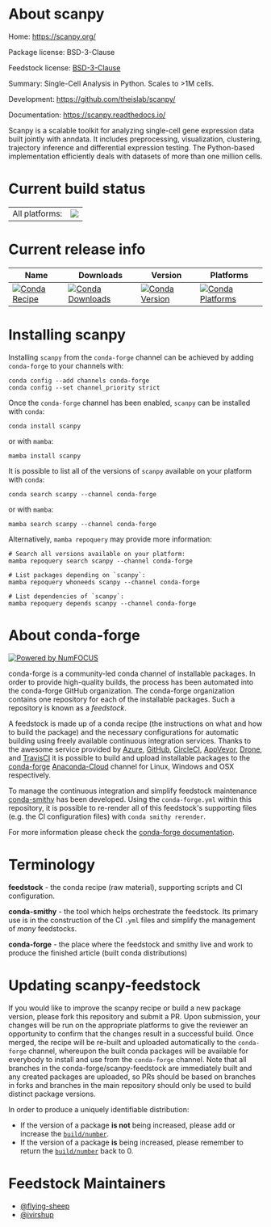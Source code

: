 About scanpy
============

Home: https://scanpy.org/

Package license: BSD-3-Clause

Feedstock license: [BSD-3-Clause](https://github.com/conda-forge/scanpy-feedstock/blob/main/LICENSE.txt)

Summary: Single-Cell Analysis in Python. Scales to >1M cells.

Development: https://github.com/theislab/scanpy/

Documentation: https://scanpy.readthedocs.io/

Scanpy is a scalable toolkit for analyzing single-cell gene expression data built jointly with anndata.
It includes preprocessing, visualization, clustering, trajectory inference and differential expression testing.
The Python-based implementation efficiently deals with datasets of more than one million cells.


Current build status
====================


<table><tr><td>All platforms:</td>
    <td>
      <a href="https://dev.azure.com/conda-forge/feedstock-builds/_build/latest?definitionId=13044&branchName=main">
        <img src="https://dev.azure.com/conda-forge/feedstock-builds/_apis/build/status/scanpy-feedstock?branchName=main">
      </a>
    </td>
  </tr>
</table>

Current release info
====================

| Name | Downloads | Version | Platforms |
| --- | --- | --- | --- |
| [![Conda Recipe](https://img.shields.io/badge/recipe-scanpy-green.svg)](https://anaconda.org/conda-forge/scanpy) | [![Conda Downloads](https://img.shields.io/conda/dn/conda-forge/scanpy.svg)](https://anaconda.org/conda-forge/scanpy) | [![Conda Version](https://img.shields.io/conda/vn/conda-forge/scanpy.svg)](https://anaconda.org/conda-forge/scanpy) | [![Conda Platforms](https://img.shields.io/conda/pn/conda-forge/scanpy.svg)](https://anaconda.org/conda-forge/scanpy) |

Installing scanpy
=================

Installing `scanpy` from the `conda-forge` channel can be achieved by adding `conda-forge` to your channels with:

```
conda config --add channels conda-forge
conda config --set channel_priority strict
```

Once the `conda-forge` channel has been enabled, `scanpy` can be installed with `conda`:

```
conda install scanpy
```

or with `mamba`:

```
mamba install scanpy
```

It is possible to list all of the versions of `scanpy` available on your platform with `conda`:

```
conda search scanpy --channel conda-forge
```

or with `mamba`:

```
mamba search scanpy --channel conda-forge
```

Alternatively, `mamba repoquery` may provide more information:

```
# Search all versions available on your platform:
mamba repoquery search scanpy --channel conda-forge

# List packages depending on `scanpy`:
mamba repoquery whoneeds scanpy --channel conda-forge

# List dependencies of `scanpy`:
mamba repoquery depends scanpy --channel conda-forge
```


About conda-forge
=================

[![Powered by
NumFOCUS](https://img.shields.io/badge/powered%20by-NumFOCUS-orange.svg?style=flat&colorA=E1523D&colorB=007D8A)](https://numfocus.org)

conda-forge is a community-led conda channel of installable packages.
In order to provide high-quality builds, the process has been automated into the
conda-forge GitHub organization. The conda-forge organization contains one repository
for each of the installable packages. Such a repository is known as a *feedstock*.

A feedstock is made up of a conda recipe (the instructions on what and how to build
the package) and the necessary configurations for automatic building using freely
available continuous integration services. Thanks to the awesome service provided by
[Azure](https://azure.microsoft.com/en-us/services/devops/), [GitHub](https://github.com/),
[CircleCI](https://circleci.com/), [AppVeyor](https://www.appveyor.com/),
[Drone](https://cloud.drone.io/welcome), and [TravisCI](https://travis-ci.com/)
it is possible to build and upload installable packages to the
[conda-forge](https://anaconda.org/conda-forge) [Anaconda-Cloud](https://anaconda.org/)
channel for Linux, Windows and OSX respectively.

To manage the continuous integration and simplify feedstock maintenance
[conda-smithy](https://github.com/conda-forge/conda-smithy) has been developed.
Using the ``conda-forge.yml`` within this repository, it is possible to re-render all of
this feedstock's supporting files (e.g. the CI configuration files) with ``conda smithy rerender``.

For more information please check the [conda-forge documentation](https://conda-forge.org/docs/).

Terminology
===========

**feedstock** - the conda recipe (raw material), supporting scripts and CI configuration.

**conda-smithy** - the tool which helps orchestrate the feedstock.
                   Its primary use is in the construction of the CI ``.yml`` files
                   and simplify the management of *many* feedstocks.

**conda-forge** - the place where the feedstock and smithy live and work to
                  produce the finished article (built conda distributions)


Updating scanpy-feedstock
=========================

If you would like to improve the scanpy recipe or build a new
package version, please fork this repository and submit a PR. Upon submission,
your changes will be run on the appropriate platforms to give the reviewer an
opportunity to confirm that the changes result in a successful build. Once
merged, the recipe will be re-built and uploaded automatically to the
`conda-forge` channel, whereupon the built conda packages will be available for
everybody to install and use from the `conda-forge` channel.
Note that all branches in the conda-forge/scanpy-feedstock are
immediately built and any created packages are uploaded, so PRs should be based
on branches in forks and branches in the main repository should only be used to
build distinct package versions.

In order to produce a uniquely identifiable distribution:
 * If the version of a package **is not** being increased, please add or increase
   the [``build/number``](https://docs.conda.io/projects/conda-build/en/latest/resources/define-metadata.html#build-number-and-string).
 * If the version of a package **is** being increased, please remember to return
   the [``build/number``](https://docs.conda.io/projects/conda-build/en/latest/resources/define-metadata.html#build-number-and-string)
   back to 0.

Feedstock Maintainers
=====================

* [@flying-sheep](https://github.com/flying-sheep/)
* [@ivirshup](https://github.com/ivirshup/)

